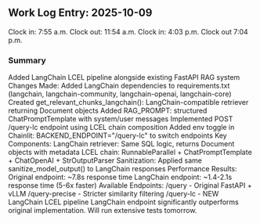 ## Work Log Entry: 2025-10-09

Clock in: 7:55 a.m.
Clock out: 11:54 a.m.
Clock in: 4:03 p.m.
Clock out 7:04 p.m.

### Summary

Added LangChain LCEL pipeline alongside existing FastAPI RAG system
Changes Made:
Added LangChain dependencies to requirements.txt (langchain, langchain-community, langchain-openai, langchain-core)
Created get_relevant_chunks_langchain(): LangChain-compatible retriever returning Document objects
Added RAG_PROMPT: structured ChatPromptTemplate with system/user messages
Implemented POST /query-lc endpoint using LCEL chain composition
Added env toggle in Chainlit: BACKEND_ENDPOINT="/query-lc" to switch endpoints
Key Components:
LangChain retriever: Same SQL logic, returns Document objects with metadata
LCEL chain: RunnableParallel + ChatPromptTemplate + ChatOpenAI + StrOutputParser
Sanitization: Applied same sanitize_model_output() to LangChain responses
Performance Results:
Original endpoint: ~7.8s response time
LangChain endpoint: ~1.4-2.1s response time (5-6x faster)
Available Endpoints:
/query - Original FastAPI + vLLM
/query-precise - Stricter similarity filtering
/query-lc - NEW LangChain LCEL pipeline
LangChain endpoint significantly outperforms original implementation.
Will run extensive tests tomorrow. 
